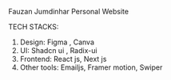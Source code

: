 Fauzan Jumdinhar Personal Website

TECH STACKS:

1.  Design: Figma , Canva
2.  UI: Shadcn ui , Radix-ui
3.  Frontend: React js, Next js
4.  Other tools: Emailjs, Framer motion, Swiper
